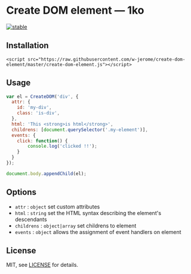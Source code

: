 # Create DOM element  —  1ko

[![stable](http://badges.github.io/stability-badges/dist/stable.svg)](http://github.com/badges/stability-badges)

## Installation

`<script src="https://raw.githubusercontent.com/w-jerome/create-dom-element/master/create-dom-element.js"></script>`

## Usage

```javascript
var el = CreateDOM('div', {
  attr: {
    id: 'my-div',
    class: 'is-div',
  },
  html: 'This <strong>is html</strong>',
  childrens: [document.querySelector('.my-element')],
  events: {
    click: function() {
        console.log('clicked !!');
    }
  }
});

document.body.appendChild(el);
```

## Options

- `attr` : `object` set custom attributes
- `html` : `string` set the HTML syntax describing the element's descendants
- `childrens` : `object|array` set childrens to element
- `events` : `object` allows the assignment of event handlers on element

## License

MIT, see [LICENSE](https://github.com/w-jerome/create-dom-element/blob/master/LICENSE) for details.